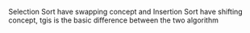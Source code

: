 Selection Sort have swapping concept and Insertion Sort have shifting concept,  tgis is the basic difference between the two algorithm 
